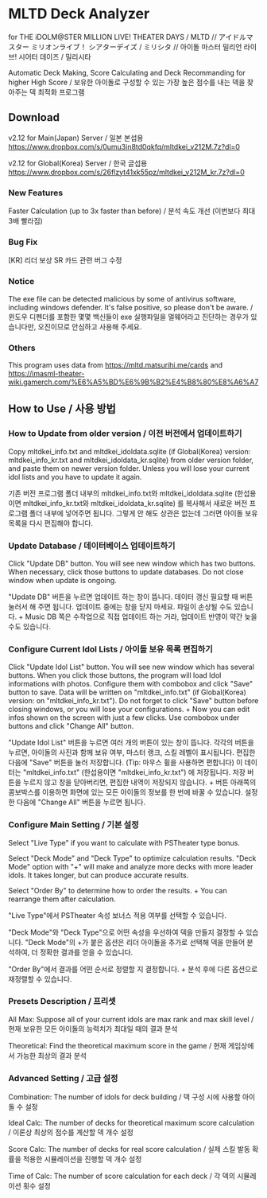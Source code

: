 # MLTD Deck Analyzer

for THE iDOLM@STER MILLION LIVE! THEATER DAYS / MLTD // アイドルマスター ミリオンライブ！ シアターデイズ / ミリシタ // 아이돌 마스터 밀리언 라이브! 시어터 데이즈 / 밀리시타

Automatic Deck Making, Score Calculating and Deck Recommanding for higher High Score / 보유한 아이돌로 구성할 수 있는 가장 높은 점수를 내는 덱을 찾아주는 덱 최적화 프로그램

## Download

v2.12 for Main(Japan) Server / 일본 본섭용
https://www.dropbox.com/s/0umu3in8td0qkfq/mltdkei_v212M.7z?dl=0

v2.12 for Global(Korea) Server / 한국 글섭용
https://www.dropbox.com/s/26flzyt41xk55pz/mltdkei_v212M_kr.7z?dl=0

### New Features

Faster Calculation (up to 3x faster than before) / 분석 속도 개선 (이번보다 최대 3배 빨라짐)

### Bug Fix

[KR] 리더 보상 SR 카드 관련 버그 수정

### Notice

The exe file can be detected malicious by some of antivirus software, including windows defender. It's false positive, so please don't be aware. / 윈도우 디펜더를 포함한 몇몇 백신들이 exe 실행파일을 멀웨어라고 진단하는 경우가 있습니다만, 오진이므로 안심하고 사용해 주세요.

### Others

This program uses data from https://mltd.matsurihi.me/cards and https://imasml-theater-wiki.gamerch.com/%E6%A5%BD%E6%9B%B2%E4%B8%80%E8%A6%A7

## How to Use / 사용 방법

### How to Update from older version / 이전 버전에서 업데이트하기

Copy mltdkei_info.txt and mltdkei_idoldata.sqlite (if Global(Korea) version: mltdkei_info_kr.txt and mltdkei_idoldata_kr.sqlite) from older version folder, and paste them on newer version folder. Unless you will lose your current idol lists and you have to update it again.

기존 버전 프로그램 폴더 내부의 mltdkei_info.txt와 mltdkei_idoldata.sqlite (한섭용이면 mltdkei_info_kr.txt와 mltdkei_idoldata_kr.sqlite) 를 복사해서 새로운 버전 프로그램 폴더 내부에 넣어주면 됩니다. 그렇게 안 해도 상관은 없는데 그러면 아이돌 보유 목록을 다시 편집해야 합니다.

### Update Database / 데이터베이스 업데이트하기

Click "Update DB" button. You will see new window which has two buttons. When necessary, click those buttons to update databases. Do not close window when update is ongoing.

"Update DB" 버튼을 누르면 업데이트 하는 창이 뜹니다. 데이터 갱신 필요할 때 버튼 눌러서 해 주면 됩니다. 업데이트 중에는 창을 닫지 마세요. 파일이 손상될 수도 있습니다. + Music DB 쪽은 수작업으로 직접 업데이트 하는 거라, 업데이트 반영이 약간 늦을 수도 있습니다.

### Configure Current Idol Lists / 아이돌 보유 목록 편집하기

Click "Update Idol List" button. You will see new window which has several buttons. When you click those buttons, the program will load Idol informations with photos. Configure them with combobox and click "Save" button to save. Data will be written on "mltdkei_info.txt" (if Global(Korea) version: on "mltdkei_info_kr.txt"). Do not forget to click "Save" button before closing windows, or you will lose your configurations. + Now you can edit infos shown on the screen with just a few clicks. Use combobox under buttons and click "Change All" button.

"Update Idol List" 버튼을 누르면 여러 개의 버튼이 있는 창이 뜹니다. 각각의 버튼을 누르면, 아이돌의 사진과 함께 보유 여부, 마스터 랭크, 스킬 레벨이 표시됩니다. 편집한 다음에 "Save" 버튼을 눌러 저장합니다. (Tip: 마우스 휠을 사용하면 편합니다) 이 데이터는 "mltdkei_info.txt" (한섭용이면 "mltdkei_info_kr.txt") 에 저장됩니다. 저장 버튼을 누르지 않고 창을 닫아버리면, 편집한 내역이 저장되지 않습니다. + 버튼 아래쪽의 콤보박스를 이용하면 화면에 있는 모든 아이돌의 정보를 한 번에 바꿀 수 있습니다. 설정한 다음에 "Change All" 버튼을 누르면 됩니다.

### Configure Main Setting / 기본 설정

Select "Live Type" if you want to calculate with PSTheater type bonus.

Select "Deck Mode" and "Deck Type" to optimize calculation results. "Deck Mode" option with "+" will make and analyze more decks with more leader idols. It takes longer, but can produce accurate results.

Select "Order By" to determine how to order the results. + You can rearrange them after calculation.

"Live Type"에서 PSTheater 속성 보너스 적용 여부를 선택할 수 있습니다.

"Deck Mode"와 "Deck Type"으로 어떤 속성을 우선하여 덱을 만들지 결정할 수 있습니다. "Deck Mode"의 +가 붙은 옵션은 리더 아이돌을 추가로 선택해 덱을 만들어 분석하여, 더 정확한 결과를 얻을 수 있습니다.

"Order By"에서 결과를 어떤 순서로 정렬할 지 결정합니다. + 분석 후에 다른 옵션으로 재정렬할 수 있습니다.

### Presets Description / 프리셋

All Max: Suppose all of your current idols are max rank and max skill level / 현재 보유한 모든 아이돌의 능력치가 최대일 때의 결과 분석

Theoretical: Find the theoretical maximum score in the game / 현재 게임상에서 가능한 최상의 결과 분석

### Advanced Setting / 고급 설정

Combination: The number of idols for deck building / 덱 구성 시에 사용할 아이돌 수 설정

Ideal Calc: The number of decks for theoretical maximum score calculation / 이론상 최상의 점수를 계산할 덱 개수 설정

Score Calc: The number of decks for real score calculation / 실제 스킬 발동 확률을 적용한 시뮬레이션을 진행할 덱 개수 설정

Time of Calc: The number of score calculation for each deck / 각 덱의 시뮬레이션 횟수 설정
